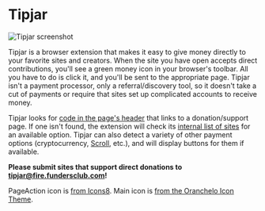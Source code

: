 # Tipjar

![Tipjar screenshot](https://i.imgur.com/VCAnm1X.png)

Tipjar is a browser extension that makes it easy to give money directly to your favorite sites and creators. When the site you have open accepts direct contributions, you'll see a green money icon in your browser's toolbar. All you have to do is click it, and you'll be sent to the appropriate page. Tipjar isn't a payment processor, only a referral/discovery tool, so it doesn't take a cut of payments or require that sites set up complicated accounts to receive money.

Tipjar looks for [code in the page's header](https://github.com/corbindavenport/tipjar/wiki/How-to-add-the-Tipjar-button-to-your-website) that links to a donation/support page. If one isn't found, the extension will check its [internal list of sites](https://github.com/corbindavenport/tipjar/blob/master/js/sites.js) for an available option. Tipjar can also detect a variety of other payment options (cryptocurrency, [Scroll](https://scroll.com/), etc.), and will display buttons for them if available.

**Please submit sites that support direct donations to [tipjar@fire.fundersclub.com](mailto:tipjar@fire.fundersclub.com)!**

PageAction icon is [from Icons8](https://icons8.com/icon/63196/us-dollar). Main icon is [from the Oranchelo Icon Theme](https://github.com/OrancheloTeam/oranchelo-icon-theme).
